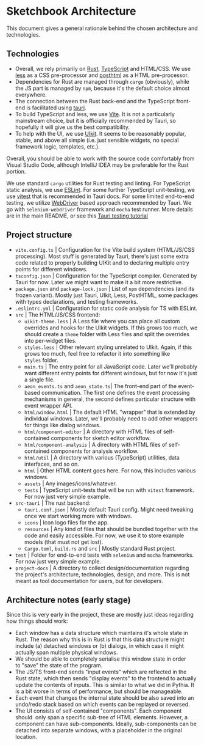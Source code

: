 # Sketchbook Architecture

This document gives a general rationale behind the chosen architecture and technologies.

## Technologies

- Overall, we rely primarily on [Rust](https://www.rust-lang.org/), [TypeScript](https://www.typescriptlang.org/) and HTML/CSS. We use [less](https://lesscss.org/usage/) as a CSS pre-processor and [posthtml](https://posthtml.org/#/) as a HTML pre-processor. 
- Dependencies for Rust are managed through `cargo` (obviously), while the JS part is managed by `npm`, because it's the default choice almost everywhere.
- The connection between the Rust back-end and the TypeScript front-end is facilitated using [tauri](https://tauri.app/).
- To build TypeScript and less, we use [Vite](https://vitejs.dev/). It is not a particularly mainstream choice, but it is officially recommended by Tauri, so hopefully it will give us the best compatibility.
- To help with the UI, we use [UIkit](https://getuikit.com/). It seems to be reasonably popular, stable, and above all simple (i.e. just sensible widgets, no special framework logic, templates, etc.).

Overall, you should be able to work with the source code comfortably from Visual Studio Code, although IntelliJ IDEA may be preferable for the Rust portion.

We use standard `cargo` utilities for Rust testing and linting. For TypeScript static analysis, we use [ESLint](https://eslint.org/). For some further TypeScript unit-testing, we use [vitest](https://vitest.dev/) that is recommended in Tauri docs. For some limited end-to-end testing, we utilize [WebDriver](https://www.w3.org/TR/webdriver/) based approach recommended by Tauri. We go with `selenium-webdriver` framework and `mocha` test runner. More details are in the main README, or see this [Tauri testing tutorial](https://jonaskruckenberg.github.io/tauri-docs-wip/development/testing.html)

## Project structure

- `vite.config.ts` | Configuration for the Vite build system (HTML/JS/CSS processing). Most stuff is generated by Tauri, there's just some extra code related to properly building UIKit and to declaring multiple entry points for different windows.
- `tsconfig.json` | Configuration for the TypeScript compiler. Generated by Tauri for now. Later we might want to make it a bit more restrictive.
- `package.json` and `package-lock.json` | List of `npm` dependencies (and its frozen variant). Mostly just Tauri, UIkit, Less, PostHTML, some packages with types declarations, and testing frameworks.
- `.eslintrc.yml` | Configuration for static code analysis for TS with ESLint.
- `src` | The HTML/JS/CSS frontend:
  - `uikit-theme.less` | A Less file where you can place all custom overrides and hooks for the UIkit widgets. If this grows too much, we should create a `theme` folder with Less files and split the overrides into per-widget files.
  - `styles.less` | Other relevant styling unrelated to UIkit. Again, if this grows too much, feel free to refactor it into something like `styles` folder.
  - `main.ts` | The entry point for all JavaScript code. Later we'll probably want different entry points for different windows, but for now it's just a single file.
  - `aeon_events.ts` and `aeon_state.ts`| The front-end part of the event-based communication. The first one defines the event processing mechanisms in general, the second defines particular structure with event wrapper API.
  - `html/window.html` | The default HTML "wrapper" that is extended by individual windows. Later, we'll probably need to add other wrappers for things like dialog windows.
  - `html/component-editor` | A directory with HTML files of self-contained components for sketch editor workflow. 
  - `html/component-analysis` | A directory with HTML files of self-contained components for analysis workflow. 
  - `html/util` | A directory with various (TypeScript) utilities, data interfaces, and so on. 
  - `html` | Other HTML content goes here. For now, this includes various windows.
  - `assets` | Any images/icons/whatever.
  - `tests` | TypeScript unit-tests that will be run with `vitest` framework. For now just very simple example.
- `src-tauri` | The rust backend:
  - `tauri.conf.json` | Mostly default Tauri config. Might need tweaking once we start working more with windows.
  - `icons` | Icon logo files for the app.  
  - `resources` | Any kind of files that should be bundled together with the code and easily accessible. For now, we use it to store example models (that must not get lost).  
  - `Cargo.toml`, `build.rs` and `src` | Mostly standard Rust project.
- `test` | Folder for end-to-end tests with `selenium` and `mocha` frameworks. For now just very simple example.
- `project-docs` | A directory to collect design/documentation regarding the project's architecture, technologies, design, and more. This is not meant as tool documentation for users, but for developers.

## Architecture notes (early stage)

Since this is very early in the project, these are mostly just ideas regarding how things should work:

- Each window has a data structure which maintains it's whole state in Rust. The reason why this is in Rust is that this data structure might include (a) detached windows or (b) dialogs, in which case it might actually span multiple physical windows.
- We should be able to completely serialise this window state in order to "save" the state of the program.
- The JS/TS front-end sends "input events" which are reflected in the Rust state, which then sends "display events" to the frontend to actually update the contents of inputs. This is similar to what we did in Pythia. It is a bit worse in terms of performance, but should be manageable.
- Each event that changes the internal state should be also saved into an undo/redo stack based on which events can be replayed or reversed.
- The UI consists of self-contained "components". Each component should  only span a specific sub-tree of HTML elements. However, a component can have sub-components. Ideally, sub-components can be detached into separate windows, with a placeholder in the original location.  
